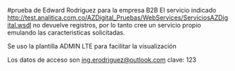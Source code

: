 
#prueba de Edward Rodriguez para la empresa B2B
El servicio indicado http://test.analitica.com.co/AZDigital_Pruebas/WebServices/ServiciosAZDigital.wsdl no devuelve registros, por lo tanto cree un servicio propio emulando las caracteristicas solicitadas.

Se uso la plantilla ADMIN LTE para facilitar la visualización

Los datos de acceso son ing.erodriguez@outlook.com clave: 123
